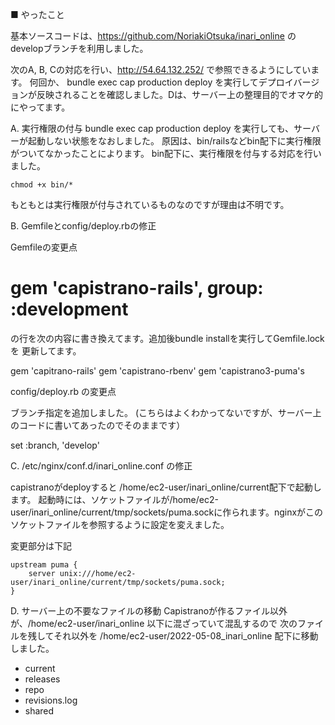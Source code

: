 ■ やったこと

基本ソースコードは、https://github.com/NoriakiOtsuka/inari_online の
developブランチを利用しました。

次のA, B, Cの対応を行い、http://54.64.132.252/ で参照できるようにしています。
何回か、 bundle exec cap production deploy を実行してデプロイバージョンが反映されることを確認しました。Dは、サーバー上の整理目的でオマケ的にやってます。

A. 実行権限の付与
bundle exec cap production deploy を実行しても、サーバーが起動しない状態をなおしました。
原因は、bin/railsなどbin配下に実行権限がついてなかったことによります。
bin配下に、実行権限を付与する対応を行いました。

```
chmod +x bin/*
```

もともとは実行権限が付与されているものなのですが理由は不明です。


B. Gemfileとconfig/deploy.rbの修正

Gemfileの変更点

# gem 'capistrano-rails', group: :development

の行を次の内容に書き換えてます。追加後bundle installを実行してGemfile.lockを
更新してます。

gem 'capitrano-rails'
gem 'capistrano-rbenv'
gem 'capistrano3-puma's

config/deploy.rb の変更点

ブランチ指定を追加しました。
(こちらはよくわかってないですが、サーバー上のコードに書いてあったのでそのままです）

set :branch, 'develop'


C. /etc/nginx/conf.d/inari_online.conf の修正

capistranoがdeployすると /home/ec2-user/inari_online/current配下で起動します。
起動時には、ソケットファイルが/home/ec2-user/inari_online/current/tmp/sockets/puma.sockに作られます。nginxがこのソケットファイルを参照するように設定を変えました。

変更部分は下記

```
upstream puma {
    server unix:///home/ec2-user/inari_online/current/tmp/sockets/puma.sock;
}
```

D. サーバー上の不要なファイルの移動
Capistranoが作るファイル以外が、/home/ec2-user/inari_online 以下に混ざっていて混乱するので
次のファイルを残してそれ以外を /home/ec2-user/2022-05-08_inari_online 配下に移動しました。

- current
- releases
- repo
- revisions.log
- shared



